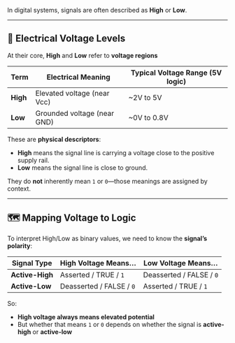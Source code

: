 
In digital systems, signals are often described as **High** or **Low**. 

---

## 🔌 Electrical Voltage Levels

At their core, **High** and **Low** refer to **voltage regions**

| Term   | Electrical Meaning | Typical Voltage Range (5V logic) |
|--------|--------------------|-------------------------------|
| **High** | Elevated voltage (near Vcc) | ~2V to 5V |
| **Low**  | Grounded voltage (near GND) | ~0V to 0.8V |

These are **physical descriptors**:
- **High** means the signal line is carrying a voltage close to the positive supply rail.
- **Low** means the signal line is close to ground.

They do **not** inherently mean `1` or `0`—those meanings are assigned by context.

---

## 🗺️ Mapping Voltage to Logic

To interpret High/Low as binary values, we need to know the **signal’s polarity**:

| Signal Type   | High Voltage Means… | Low Voltage Means… |
|---------------|---------------------|---------------------|
| **Active-High** | Asserted / TRUE / `1` | Deasserted / FALSE / `0` |
| **Active-Low**  | Deasserted / FALSE / `0` | Asserted / TRUE / `1` |

So:
- **High voltage always means elevated potential**
- But whether that means `1` or `0` depends on whether the signal is **active-high** or **active-low**
